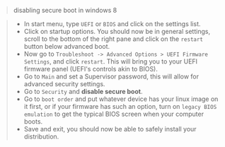 > disabling secure boot in windows 8

> * In start menu, type `UEFI` or `BIOS` and click on the settings list.
> * Click on startup options. You should now be in general settings, scroll to the bottom of the right pane and click on the `restart` button below advanced boot.
> * Now go to `Troubleshoot -> Advanced Options > UEFI Firmware Settings`, and click `restart`. This will bring you to your UEFI firmware panel (UEFI's controls akin to BIOS).
> * Go to `Main` and set a Supervisor password, this will allow for advanced security settings.
> * Go to `Security` and **disable secure boot**.
> * Go to `boot order` and put whatever device has your linux image on it first, or if your firmware has such an option, turn on `legacy BIOS emulation` to get the typical BIOS screen when your computer boots.
> * Save and exit, you should now be able to safely install your distribution.